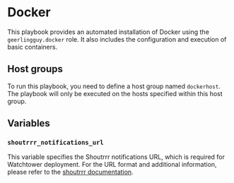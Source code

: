 # Docker

This playbook provides an automated installation of Docker using the `geerlingguy.docker` role. It also includes the configuration and execution of basic containers.

## Host groups

To run this playbook, you need to define a host group named `dockerhost`. The playbook will only be executed on the hosts specified within this host group.

## Variables

### `shoutrrr_notifications_url`

This variable specifies the Shoutrrr notifications URL, which is required for Watchtower deployment. For the URL format and additional information, please refer to the [shoutrrr documentation](https://containrrr.dev/shoutrrr/0.7/).

